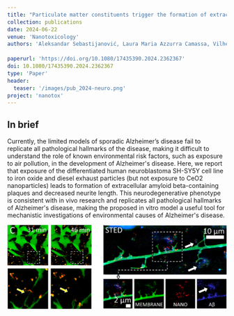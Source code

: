 ```yaml
---
title: "Particulate matter constituents trigger the formation of extracellular amyloid β and Tau -containing plaques and neurite shortening in vitro"
collection: publications
date: 2024-06-22
venue: 'Nanotoxicology'
authors: 'Aleksandar Sebastijanović, Laura Maria Azzurra Camassa, Vilhelm Malmborg, Slavko Kralj, Joakim Pagels, Ulla Vogel, Shan Zienolddiny-Narui, Iztok Urbančič, Tilen Koklič, Janez Štrancar'

paperurl: 'https://doi.org/10.1080/17435390.2024.2362367'
doi: 10.1080/17435390.2024.2362367
type: 'Paper'
header:
  teaser: '/images/pub_2024-neuro.png'
project: 'nanotox'
---
```


In brief 
--------
Currently, the limited models of sporadic Alzheimer’s disease fail to replicate all pathological hallmarks of the disease, 
making it difficult to understand the role of known environmental risk factors, such as exposure to air pollution, in the development of Alzheimer's disease.
Here, we report that exposure of the differentiated human neuroblastoma SH-SY5Y cell line to iron oxide and diesel exhaust particles (but not exposure to CeO2 nanoparticles) 
leads to formation of extracellular amyloid beta-containing plaques and decreased neurite length. 
This neurodegenerative phenotype is consistent with in vivo research and replicates all pathological hallmarks of Alzheimer's disease, making the proposed in vitro model a useful tool
for mechanistic investigations of environmental causes of Alzheimer's disease.

![nanotox](/images/pub_2024-neuro.png)